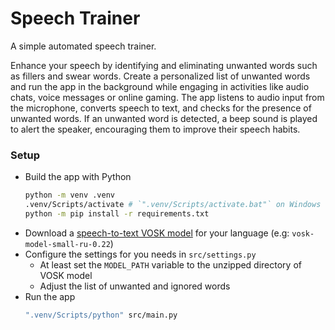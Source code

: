 # Speech Trainer

A simple automated speech trainer.

Enhance your speech by identifying and eliminating unwanted words such as fillers and swear words. Create a personalized list of unwanted words and run the app in the background while engaging in activities like audio chats, voice messages or online gaming. The app listens to audio input from the microphone, converts speech to text, and checks for the presence of unwanted words. If an unwanted word is detected, a beep sound is played to alert the speaker, encouraging them to improve their speech habits.

### Setup
- Build the app with Python
    ```sh
    python -m venv .venv
    .venv/Scripts/activate # `".venv/Scripts/activate.bat"` on Windows
    python -m pip install -r requirements.txt
    ```
- Download a [speech-to-text VOSK model](https://alphacephei.com/vosk/models) for your language (e.g: `vosk-model-small-ru-0.22`)
- Configure the settings for you needs in `src/settings.py`
    - At least set the `MODEL_PATH` variable to the unzipped directory of VOSK model
    - Adjust the list of unwanted and ignored words
- Run the app
    ```sh
    ".venv/Scripts/python" src/main.py
    ```
